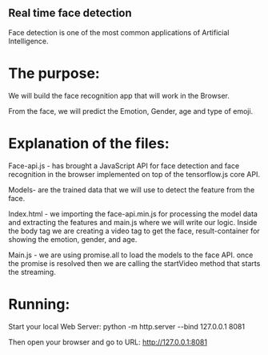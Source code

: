 ## Real time face detection
Face detection is one of the most common applications of Artificial Intelligence.

# The purpose:
We will build the face recognition app that will work in the Browser. 

From the face, we will predict the Emotion, Gender, age and type of emoji.

# Explanation of the files:
Face-api.js - has brought a JavaScript API for face detection and face recognition in the browser implemented on top of the tensorflow.js core API.

Models- are the trained data that we will use to detect the feature from the face.

Index.html - we importing the face-api.min.js for processing the model data and extracting the features and main.js where we will write our logic.
Inside the body tag we are creating a video tag to get the face, result-container for showing the emotion, gender, and age.

Main.js - we are using promise.all to load the models to the face API. once the promise is resolved then we are calling the startVideo method that starts the streaming.

# Running:
Start your local Web Server: python -m http.server --bind 127.0.0.1 8081

Then open your browser and go to URL: http://127.0.0.1:8081

